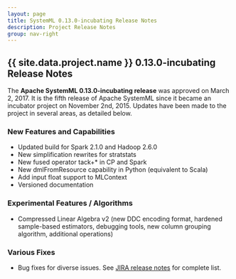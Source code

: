 ```yaml
---
layout: page
title: SystemML 0.13.0-incubating Release Notes
description: Project Release Notes
group: nav-right
---
```

<!--
{% comment %}
Licensed to the Apache Software Foundation (ASF) under one or more
contributor license agreements.  See the NOTICE file distributed with
this work for additional information regarding copyright ownership.
The ASF licenses this file to you under the Apache License, Version 2.0
(the "License"); you may not use this file except in compliance with
the License.  You may obtain a copy of the License at

http://www.apache.org/licenses/LICENSE-2.0

Unless required by applicable law or agreed to in writing, software
distributed under the License is distributed on an "AS IS" BASIS,
WITHOUT WARRANTIES OR CONDITIONS OF ANY KIND, either express or implied.
See the License for the specific language governing permissions and
limitations under the License.
{% endcomment %}
-->

<section class="full-stripe full-stripe--subpage-header clear-header">
  <div class="ml-container ml-container--horizontally-center">
    <div class="col col-12 content-group content-group--center-content content-group--center-align">
      <h1>{{ site.data.project.name }} 0.13.0-incubating Release Notes</h1>
    </div>
  </div>
</section>

<section class="full-stripe full-stripe--alternate">
  <div class="ml-container">
    <div class="col col-12 content-group content-group--medium-bottom-margin" markdown="1">

The **Apache SystemML 0.13.0-incubating release** was approved on March 2, 2017. It is the fifth release of Apache SystemML since it
became an incubator project on November 2nd, 2015. Updates have been made to the project in several areas, as detailed below.


### New Features and Capabilities
- Updated build for Spark 2.1.0 and Hadoop 2.6.0
- New simplification rewrites for stratstats
- New fused operator tack+* in CP and Spark
- New dmlFromResource capability in Python (equivalent to Scala)
- Add input float support to MLContext
- Versioned documentation

### Experimental Features / Algorithms
- Compressed Linear Algebra v2 (new DDC encoding format, hardened sample-based estimators, debugging tools, new column grouping algorithm, additional operations)

### Various Fixes
* Bug fixes for diverse issues.  See [JIRA release notes](https://issues.apache.org/jira/secure/ReleaseNote.jspa?projectId=12319522&version=12339247) for complete list.
